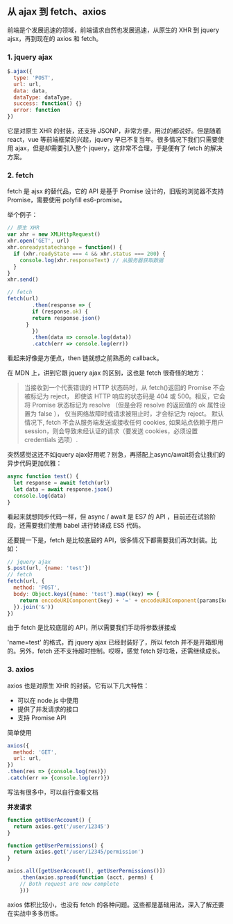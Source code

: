 ## 从 ajax 到 fetch、axios

前端是个发展迅速的领域，前端请求自然也发展迅速，从原生的 XHR 到 jquery ajsx，再到现在的 axios 和 fetch。

### 1. jquery ajax

```js
$.ajax({
  type: 'POST',
  url: url,
  data: data,
  dataType: dataType,
  success: function() {}
  error: function
})
```

它是对原生 XHR 的封装，还支持 JSONP，非常方便，用过的都说好。但是随着 react，vue 等前端框架的兴起，jquery 早已不复当年。很多情况下我们只需要使用 ajax，但是却需要引入整个 jquery，这非常不合理，于是便有了 fetch 的解决方案。

### 2. fetch

fetch 是 ajsx 的替代品，它的 API 是基于 Promise 设计的，旧版的浏览器不支持 Promise，需要使用 polyfill es6-promise。

举个例子：

```js
// 原生 XHR
var xhr = new XMLHttpRequest()
xhr.open('GET', url)
xhr.onreadystatechange = function() {
  if (xhr.readyState === 4 && xhr.status === 200) {
    console.log(xhr.responseText) // 从服务器获取数据
  }
}
xhr.send()

// fetch
fetch(url)
		.then(response => {
  		if (response.ok) {
        return response.json()
      }
		})
		.then(data => console.log(data))
		.catch(err => console.log(err))
```

看起来好像是方便点，then 链就想之前熟悉的 callback。

在 MDN 上，讲到它跟 jquery ajax 的区别，这也是 fetch 很奇怪的地方：

> 当接收到一个代表错误的 HTTP 状态码时，从 fetch()返回的 Promise 不会被标记为 reject， 即使该 HTTP 响应的状态码是 404 或 500。相反，它会将 Promise 状态标记为 resolve （但是会将 resolve 的返回值的 ok 属性设置为 false ），  仅当网络故障时或请求被阻止时，才会标记为 reject。 默认情况下, fetch 不会从服务端发送或接收任何 cookies, 如果站点依赖于用户 session，则会导致未经认证的请求（要发送 cookies，必须设置 credentials 选项）.

突然感觉这还不如jquery ajax好用呢？别急，再搭配上async/await将会让我们的异步代码更加优雅：

```js
async function test() {
  let response = await fetch(url)
  let data = await response.json()
  console.log(data)
}
```

看起来就想同步代码一样，但 async / await 是 ES7 的 API ，目前还在试验阶段，还需要我们使用 babel 进行转译成 ES5 代码。

还要提一下是，fetch 是比较底层的 API，很多情况下都需要我们再次封装。比如：

```js
// jquery ajax
$.post(url, {name: 'test'})
// fetch
fetch(url, {
  method: 'POST',
  body: Object.keys({name: 'test'}.map((key) => {
    return encodeURIComponent(key) + '=' + encodeURIComponent(params[key])
  }).join('&'))
})
```

由于 fetch 是比较底层的 API，所以需要我们手动将参数拼接成 

'name=test' 的格式，而 jquery ajax 已经封装好了，所以 fetch 并不是开箱即用的。另外，fetch 还不支持超时控制。哎呀，感觉 fetch 好垃圾，还需继续成长。

### 3. axios

axios 也是对原生 XHR 的封装。它有以下几大特性：

- 可以在 node.js 中使用
- 提供了并发请求的接口
- 支持 Promise API

简单使用

```js
axios({
  method: 'GET',
  url: url,
})
.then(res => {console.log(res)})
.catch(err => {console.log(err)})
```

写法有很多中，可以自行查看文档

**并发请求**

```js
function getUserAccount() {
  return axios.get('/user/12345')
}

function getUserPermissions() {
  return axios.get('/user/12345/permission')
}

axios.all([getUserAccount(), getUserPermissions()])
	.then(axios.spread(function (acct, perms) {
  	// Both request are now complete
	}))
```

axios 体积比较小，也没有 fetch 的各种问题。这些都是基础用法，深入了解还要在实战中多多历练。